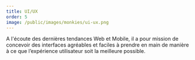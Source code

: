 ```yaml
---
title: UI/UX
order: 5
image: /public/images/monkies/ui-ux.png
---
```


A l'écoute des dernières tendances Web et Mobile, il a pour mission de concevoir des interfaces agréables et faciles à prendre en main de manière à ce que l’expérience utilisateur soit la meilleure possible.
